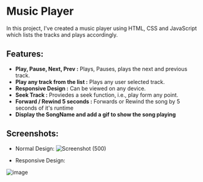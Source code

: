 # Music Player
In this project, I've created a music player using HTML, CSS and JavaScript which lists the tracks and plays accordingly.

## Features:
- **Play, Pause, Next, Prev :** Plays, Pauses, plays the next and previous track.
-  **Play any track from the list :** Plays any user selected track.
-  **Responsive Design :** Can be viewed on any device.
-  **Seek Track :** Proviedes a seek function, i.e., play form any point.
-  **Forward / Rewind 5 seconds :** Forwards or Rewind the song by 5 seconds of it's runtime
-  **Display the SongName and add a gif to show the song playing**

  ## Screenshots:
  - Normal Design:
  ![Screenshot (500)](https://github.com/user-attachments/assets/61e039ac-706a-4927-ba50-bbebf85c42df)

  - Responsive Design:
  
  ![image](https://github.com/user-attachments/assets/f3ed0430-01bb-461c-9204-a172949ead1c)
